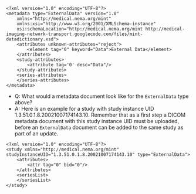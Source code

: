 
```
<?xml version="1.0" encoding="UTF-8"?>
<metadata type="ExternalData" version="1.0"
    xmlns="http://medical.nema.org/mint"
    xmlns:xsi="http://www.w3.org/2001/XMLSchema-instance"
    xsi:schemaLocation="http://medical.nema.org/mint http://medical-imaging-network-transport.googlecode.com/files/mint-datadictionary.xsd">
    <attributes unknown-attributes="reject">
        <element tag="0" keyword="Data">External Data</element>
    </attributes>
    <study-attributes>
        <attribute tag='0' desc="Data"/>
    </study-attributes>
    <series-attributes>
    </series-attributes>
</metadata>
```

  * Q: What would a metadata document look like for the `ExternalData` type above?
  * A: Here is an example for a study with study instance UID 1.3.51.0.1.8.20021007174143.10. Remember that as a first step a DICOM metadata document with this study instance UID must be uploaded, before an `ExternalData` document can be added to the same study as part of an update.
```
<?xml version="1.0" encoding="UTF-8"?>
<study xmlns="http://medical.nema.org/mint" studyInstanceUID="1.3.51.0.1.8.20021007174143.10" type="ExternalData">
    <attributes>
        <attr tag="0" bid="0"/>
    </attributes>
    <seriesList>
    </seriesList>
</study>
```